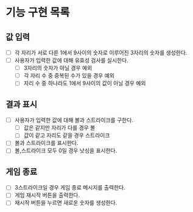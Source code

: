 # 기능 구현 목록

## 값 입력

- [ ] 각 자리가 서로 다른 1에서 9사이의 숫자로 이루어진 3자리의 숫자를 생성한다.
- [ ] 사용자가 입력한 값에 대해 유효성 검사를 실시한다.
  - [ ] 3자리의 숫자가 아닐 경우 예외
  - [ ] 각 자리 수 중 중복된 수가 있을 경우 예외
  - [ ] 자리 수 중 하나라도 1에서 9사이의 값이 아닐 경우 예외

## 결과 표시

- [ ] 사용자가 입력한 값에 대해 볼과 스트라이크를 구한다.
  - [ ] 값은 같지만 자리가 다를 경우 볼
  - [ ] 값이 같고 자리도 같을 경우 스트라이크
- [ ] 볼과 스트라이크를 표시한다.
- [ ] 볼,스트라이크 모두 0일 경우 낫싱을 표시한다.

## 게임 종료

- [ ] 3스트라이크일 경우 게임 종료 메시지를 출력한다.
- [ ] 게임 재시작 버튼을 출력한다.
- [ ] 재시작 버튼을 누르면 새로운 숫자를 생성한다.
